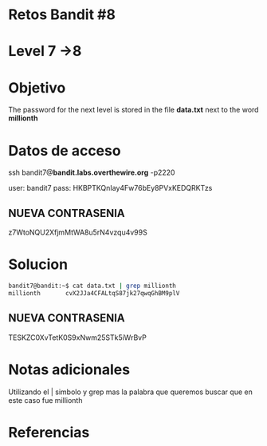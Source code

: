 # Retos Bandit  #8
# Level 7 ->8

# Objetivo
The password for the next level is stored in the file **data.txt** next to the word **millionth**

# Datos de acceso
ssh bandit7@**bandit.labs.overthewire.org** -p2220

user: bandit7
pass: HKBPTKQnIay4Fw76bEy8PVxKEDQRKTzs

## NUEVA CONTRASENIA
z7WtoNQU2XfjmMtWA8u5rN4vzqu4v99S

# Solucion 
```bash
bandit7@bandit:~$ cat data.txt | grep millionth
millionth       cvX2JJa4CFALtqS87jk27qwqGhBM9plV
```

## NUEVA CONTRASENIA
TESKZC0XvTetK0S9xNwm25STk5iWrBvP

# Notas adicionales
Utilizando el | simbolo y grep mas la palabra que queremos buscar que en este caso fue millionth


# Referencias 
